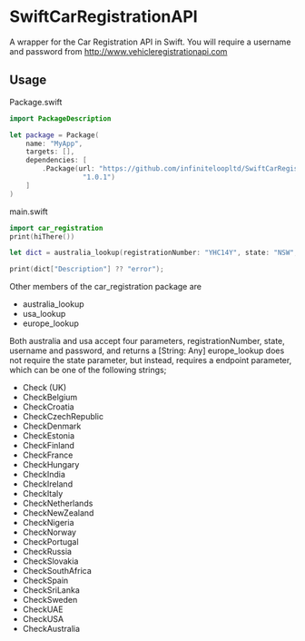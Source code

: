 # SwiftCarRegistrationAPI
A wrapper for the Car Registration API in Swift. You will require a username and password from http://www.vehicleregistrationapi.com

## Usage

Package.swift
````swift
import PackageDescription

let package = Package(
    name: "MyApp",
    targets: [],
    dependencies: [
        .Package(url: "https://github.com/infiniteloopltd/SwiftCarRegistrationAPI.git",
                  "1.0.1")
    ]
)
````

main.swift
```swift
import car_registration
print(hiThere())

let dict = australia_lookup(registrationNumber: "YHC14Y", state: "NSW", username:"***your username***", password:"*** password ***")

print(dict["Description"] ?? "error");
```

Other members of the car_registration package are 
* australia_lookup
* usa_lookup
* europe_lookup

Both australia and usa accept four parameters, registrationNumber, state, username and password, and returns a [String: Any]
europe_lookup does not require the state parameter, but instead, requires a endpoint parameter, which can be one of the following strings;

* Check (UK)
* CheckBelgium 
* CheckCroatia 
* CheckCzechRepublic 
* CheckDenmark 
* CheckEstonia 
* CheckFinland 
* CheckFrance 
* CheckHungary 
* CheckIndia 
* CheckIreland 
* CheckItaly 
* CheckNetherlands 
* CheckNewZealand 
* CheckNigeria 
* CheckNorway 
* CheckPortugal 
* CheckRussia 
* CheckSlovakia 
* CheckSouthAfrica 
* CheckSpain 
* CheckSriLanka 
* CheckSweden 
* CheckUAE 
* CheckUSA 
* CheckAustralia
